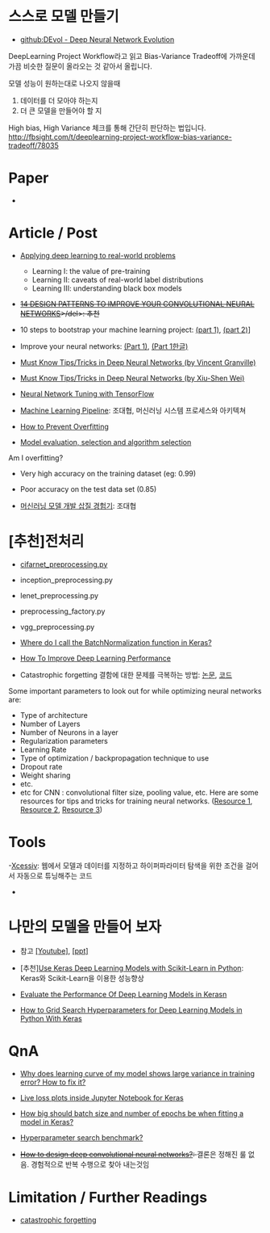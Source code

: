 # 스스로 모델 만들기

- [github:DEvol - Deep Neural Network Evolution](https://github.com/joeddav/devol)

DeepLearning Project Workflow라고 읽고
Bias-Variance Tradeoff에 가까운데 가끔 비슷한 질문이 올라오는 것 같아서 올립니다.

모델 성능이 원하는대로 나오지 않을때

1) 데이터를 더 모아야 하는지
2) 더 큰 모델을 만들어야 할 지

High bias, High Variance 체크를 통해 간단히 판단하는 법입니다.
http://fbsight.com/t/deeplearning-project-workflow-bias-variance-tradeoff/78035


# Paper

-


# Article / Post

- [Applying deep learning to real-world problems](https://medium.com/merantix/applying-deep-learning-to-real-world-problems-ba2d86ac5837)
  - Learning I: the value of pre-training
  - Learning II: caveats of real-world label distributions
  - Learning III: understanding black box models

- <del>[14 DESIGN PATTERNS TO IMPROVE YOUR CONVOLUTIONAL NEURAL NETWORKS](http://www.topbots.com/14-design-patterns-improve-convolutional-neural-network-cnn-architecture/)>/del>: 추천

- 10 steps to bootstrap your machine learning project: [(part 1)](https://blog.metaflow.fr/10-steps-to-bootstrap-your-machine-learning-project-part-1-aa7e1031f5b1), [(part 2)](https://blog.metaflow.fr/10-steps-to-bootstrap-your-machine-learning-project-part-2-b6be78444c70)]

- Improve your neural networks:  [(Part 1)](http://adventuresinmachinelearning.com/improve-neural-networks-part-1/), [(Part 1한글)](https://www.nextobe.com/single-post/2017/05/11/Neural-Network-%25EA%25B0%259C%25EC%2584%25A0)

- [Must Know Tips/Tricks in Deep Neural Networks (by  Vincent Granville)](http://www.datasciencecentral.com/profiles/blogs/must-know-tips-tricks-in-deep-neural-networks)

- [Must Know Tips/Tricks in Deep Neural Networks (by Xiu-Shen Wei)](http://lamda.nju.edu.cn/weixs/project/CNNTricks/CNNTricks.html)

- [Neural Network Tuning with TensorFlow](https://medium.com/computer-car/neural-network-tuning-with-tensorflow-cc14a23f132c)

- [Machine Learning Pipeline](http://bcho.tistory.com/1177): 조대협, 머신러닝 시스템 프로세스와 아키텍쳐

- [How to Prevent Overfitting](http://sinahab.com/blog/how-to-prevent-overfitting/)

- [Model evaluation, selection and algorithm selection](https://tensorflow.blog/2017/03/30/model-evaluation-selection-and-algorithm-selection/)

Am I overfitting?
- Very high accuracy on the training dataset (eg: 0.99)
- Poor accuracy on the test data set (0.85)

- [머신러닝 모델 개발 삽질 경험기](http://bcho.tistory.com/1174): 조대협

# [추천]전처리
- [cifarnet_preprocessing.py](https://github.com/tensorflow/models/tree/master/slim/preprocessing)
- inception_preprocessing.py
- lenet_preprocessing.py
- preprocessing_factory.py
- vgg_preprocessing.py

- [Where do I call the BatchNormalization function in Keras?](http://stackoverflow.com/questions/34716454/where-do-i-call-the-batchnormalization-function-in-keras)

- [How To Improve Deep Learning Performance](http://machinelearningmastery.com/improve-deep-learning-performance/)

- Catastrophic forgetting 결함에 대한 문제를 극복하는 방법: [논문](https://arxiv.org/pdf/1612.00796.pdf), [코드](https://github.com/ariseff/overcoming-catastrophic)

Some important parameters to look out for while optimizing neural networks are:
- Type of architecture
- Number of Layers
- Number of Neurons in a layer
- Regularization parameters
- Learning Rate
- Type of optimization / backpropagation technique to use
- Dropout rate
- Weight sharing
- etc.
- etc for CNN : convolutional filter size, pooling value, etc.
Here are some resources for tips and tricks for training neural networks. ([Resource 1](http://cs231n.github.io/neural-networks-3/#baby), [Resource 2](https://www.quora.com/Machine-Learning-What-are-some-tips-and-tricks-for-training-deep-neural-networks), [Resource 3](https://arxiv.org/abs/1206.5533))


# Tools

-[Xcessiv](https://github.com/reiinakano/xcessiv): 웹에서 모델과 데이터를 지정하고 하이퍼파라미터 탐색을 위한 조건을 걸어서 자동으로 튜닝해주는 코드

-

# 나만의 모델을 만들어 보자
* 참고 [[Youtube]](https://www.youtube.com/watch?v=076pp-42unI),  [[ppt]](http://www.slideshare.net/carpedm20/ss-63116251)



- [추천][Use Keras Deep Learning Models with Scikit-Learn in Python](http://machinelearningmastery.com/use-keras-deep-learning-models-scikit-learn-python/): Keras와 Scikit-Learn을 이용한 성능향상

* [Evaluate the Performance Of Deep Learning Models in Kerasn](http://machinelearningmastery.com/evaluate-performance-deep-learning-models-keras/)

- [How to Grid Search Hyperparameters for Deep Learning Models in Python With Keras](http://machinelearningmastery.com/grid-search-hyperparameters-deep-learning-models-python-keras/)





# QnA

- [Why does learning curve of my model shows large variance in training error? How to fix it?](https://www.reddit.com/r/MachineLearning/comments/65rnyj/dwhy_does_learning_curve_of_my_model_shows_large/?st=j1lduqn0&sh=a0d0d41f)

- [Live loss plots inside Jupyter Notebook for Keras](https://www.reddit.com/r/MachineLearning/comments/65jelb/d_live_loss_plots_inside_jupyter_notebook_for/?st=j1k2qa06&sh=01fc92df)

- [How big should batch size and number of epochs be when fitting a model in Keras?](http://stackoverflow.com/questions/35050753/how-big-should-batch-size-and-number-of-epochs-be-when-fitting-a-model-in-keras)

- [Hyperparameter search benchmark?](https://www.reddit.com/r/MachineLearning/comments/69n74f/p_hyperparameter_search_benchmark/)

- <del>[How to design deep convolutional neural networks?](http://stackoverflow.com/questions/37280910/how-to-design-deep-convolutional-neural-networks): </del> 결론은 정해진 룰 없음. 경험적으로 반복 수행으로 찾아 내는것임

# Limitation / Further Readings

- [catastrophic forgetting](https://deepmind.com/blog/enabling-continual-learning-in-neural-networks/)
